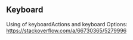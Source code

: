 ## Keyboard

Using of keyboardActions and keyboard Options: https://stackoverflow.com/a/66730365/5279996